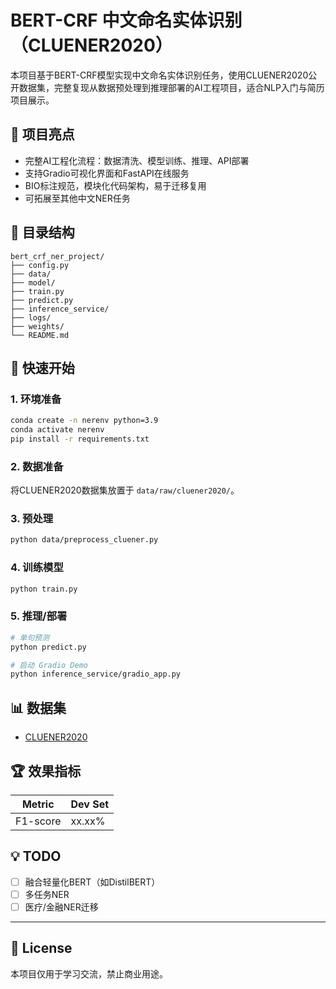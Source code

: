 
# BERT-CRF 中文命名实体识别（CLUENER2020）

本项目基于BERT-CRF模型实现中文命名实体识别任务，使用CLUENER2020公开数据集，完整复现从数据预处理到推理部署的AI工程项目，适合NLP入门与简历项目展示。

## 📌 项目亮点
- 完整AI工程化流程：数据清洗、模型训练、推理、API部署
- 支持Gradio可视化界面和FastAPI在线服务
- BIO标注规范，模块化代码架构，易于迁移复用
- 可拓展至其他中文NER任务

## 📁 目录结构
```
bert_crf_ner_project/
├── config.py
├── data/
├── model/
├── train.py
├── predict.py
├── inference_service/
├── logs/
├── weights/
└── README.md
```

## 🚀 快速开始

### 1. 环境准备
```bash
conda create -n nerenv python=3.9
conda activate nerenv
pip install -r requirements.txt
```

### 2. 数据准备
将CLUENER2020数据集放置于 `data/raw/cluener2020/`。

### 3. 预处理
```bash
python data/preprocess_cluener.py
```

### 4. 训练模型
```bash
python train.py
```

### 5. 推理/部署
```bash
# 单句预测
python predict.py

# 启动 Gradio Demo
python inference_service/gradio_app.py
```

## 📊 数据集
- [CLUENER2020](https://github.com/CLUEbenchmark/CLUENER2020)

## 🏆 效果指标
| Metric | Dev Set |
|---------|----------|
| F1-score | xx.xx% |

## 💡 TODO
- [ ] 融合轻量化BERT（如DistilBERT）
- [ ] 多任务NER
- [ ] 医疗/金融NER迁移

---

## 📜 License
本项目仅用于学习交流，禁止商业用途。
